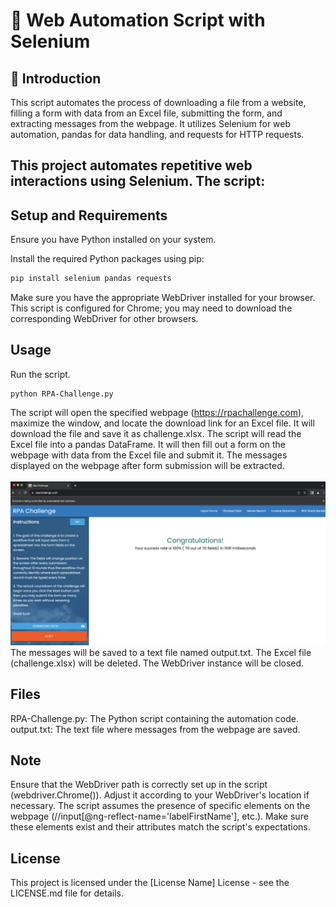 # 🤖 Web Automation Script with Selenium

## 🌟 Introduction
This script automates the process of downloading a file from a website, filling a form with data from an Excel file, submitting the form, and extracting messages from the webpage. It utilizes Selenium for web automation, pandas for data handling, and requests for HTTP requests.

This project automates repetitive web interactions using Selenium.
The script:
-

## Setup and Requirements
Ensure you have Python installed on your system.

Install the required Python packages using pip:

```python
pip install selenium pandas requests
```

Make sure you have the appropriate WebDriver installed for your browser. This script is configured for Chrome; you may need to download the corresponding WebDriver for other browsers.

## Usage
Run the script.
```terminal
python RPA-Challenge.py
```
The script will open the specified webpage (https://rpachallenge.com), maximize the window, and locate the download link for an Excel file.
It will download the file and save it as challenge.xlsx.
The script will read the Excel file into a pandas DataFrame.
It will then fill out a form on the webpage with data from the Excel file and submit it.
The messages displayed on the webpage after form submission will be extracted.
<br><br> ![Pictures/rpachallenge-complete.png](Pictures/rpachallenge-complete.png)
The messages will be saved to a text file named output.txt.
The Excel file (challenge.xlsx) will be deleted.
The WebDriver instance will be closed.

## Files
RPA-Challenge.py: The Python script containing the automation code.
output.txt: The text file where messages from the webpage are saved.

## Note
Ensure that the WebDriver path is correctly set up in the script (webdriver.Chrome()). Adjust it according to your WebDriver's location if necessary.
The script assumes the presence of specific elements on the webpage (//input[@ng-reflect-name='labelFirstName'], etc.). Make sure these elements exist and their attributes match the script's expectations.

## License
This project is licensed under the [License Name] License - see the LICENSE.md file for details.
